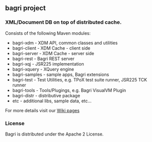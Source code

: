 ## bagri project

### XML/Document DB on top of distributed cache.

Consists of the following Maven modules:

* bagri-xdm - XDM API, common classes and utilities
* bagri-client - XDM Cache - client side
* bagri-server - XDM Cache - server side
* bagri-rest - Bagri REST server
* bagri-xqj - JSR225 implementation
* bagri-xquery - XQuery engine
* bagri-samples - sample apps, Bagri extensions
* bagri-test - Test Utilities, e.g. TPoX test suite runner, JSR225 TCK runner
* bagri-tools - Tools/Plugings, e.g. Bagri VisualVM Plugin
* bagri-distr - distributive package
* etc - additional libs, sample data, etc...
 

For more details visit our [Wiki pages](https://github.com/dsukhoroslov/bagri/wiki)

### License

Bagri is distributed under the Apache 2 License. 
